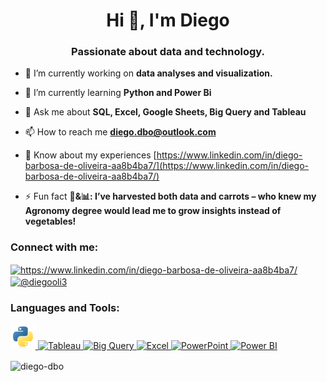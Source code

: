 <h1 align="center">Hi 👋, I'm Diego</h1>
<h3 align="center">Passionate about data and technology.</h3>

- 🔭 I’m currently working on **data analyses and visualization.**

- 🌱 I’m currently learning **Python and Power Bi**

- 💬 Ask me about **SQL, Excel, Google Sheets, Big Query and Tableau**

- 📫 How to reach me **diego.dbo@outlook.com**

- 📄 Know about my experiences [https://www.linkedin.com/in/diego-barbosa-de-oliveira-aa8b4ba7/](https://www.linkedin.com/in/diego-barbosa-de-oliveira-aa8b4ba7/)

- ⚡ Fun fact **🥕&📊: I’ve harvested both data and carrots – who knew my Agronomy degree would lead me to grow insights instead of vegetables!**

<h3 align="left">Connect with me:</h3>
<p align="left">
<a href="https://linkedin.com/in/https://www.linkedin.com/in/diego-barbosa-de-oliveira-aa8b4ba7/" target="blank"><img align="center" src="https://raw.githubusercontent.com/rahuldkjain/github-profile-readme-generator/master/src/images/icons/Social/linked-in-alt.svg" alt="https://www.linkedin.com/in/diego-barbosa-de-oliveira-aa8b4ba7/" height="30" width="40" /></a>
<a href="https://instagram.com/@diegooli3" target="blank"><img align="center" src="https://raw.githubusercontent.com/rahuldkjain/github-profile-readme-generator/master/src/images/icons/Social/instagram.svg" alt="@diegooli3" height="30" width="40" /></a>
</p>

<h3 align="left">Languages and Tools:</h3>
<p align="left">
  <a href="https://www.python.org" target="_blank" rel="noreferrer">
    <img src="https://raw.githubusercontent.com/devicons/devicon/master/icons/python/python-original.svg" alt="Python" width="40" height="40"/>
  </a>
  <a href="https://www.tableau.com/" target="_blank" rel="noreferrer">
    <img src="https://cdn.worldvectorlogo.com/logos/tableau-software.svg" alt="Tableau" width="40" height="40"/>
  </a>
  <a href="https://cloud.google.com/bigquery" target="_blank" rel="noreferrer">
    <img src="https://cdn.icon-icons.com/icons2/2699/PNG/512/google_bigquery_logo_icon_168150.png" alt="Big Query" width="40" height="40"/>
  </a>
  <a href="https://www.microsoft.com/en-us/microsoft-365/excel" target="_blank" rel="noreferrer">
    <img src="https://www.logo.wine/a/logo/Microsoft_Excel/Microsoft_Excel-Logo.wine.svg" alt="Excel" width="40" height="40"/>
  </a>
  <a href="https://www.microsoft.com/en-us/microsoft-365/powerpoint" target="_blank" rel="noreferrer">
    <img src="https://encrypted-tbn0.gstatic.com/images?q=tbn:ANd9GcQlz5GTuCjM83H2xVkY8Rr3G_Ju2k7zL58dfQ&s" alt="PowerPoint" width="40" height="40"/>
  </a>
  <a href="https://powerbi.microsoft.com/" target="_blank" rel="noreferrer">
    <img src="https://upload.wikimedia.org/wikipedia/commons/thumb/c/cf/New_Power_BI_Logo.svg/480px-New_Power_BI_Logo.svg.png" alt="Power BI" width="40" height="40"/>
  </a>
</p>

<p><img align="center" src="https://github-readme-stats.vercel.app/api/top-langs?username=diego-dbo&show_icons=true&locale=en&layout=compact" alt="diego-dbo" /></p>








<!--
**Diego-dbo/Diego-dbo** is a ✨ _special_ ✨ repository because its `README.md` (this file) appears on your GitHub profile.

Here are some ideas to get you started:

- 🔭 I’m currently working on ...
- 🌱 I’m currently learning ...
- 👯 I’m looking to collaborate on ...
- 🤔 I’m looking for help with ...
- 💬 Ask me about ...
- 📫 How to reach me: ...
- 😄 Pronouns: ...
- ⚡ Fun fact: ...
-->
